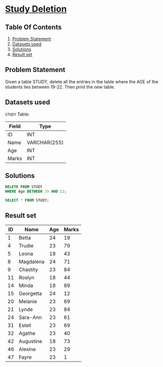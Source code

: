 # [Study Deletion](https://www.interviewbit.com/problems/study-deletion/)

## Table Of Contents
1. [Problem Statement](#problem-statement)
2. [Datasets used](#datasets-used)
3. [Solutions](#solutions)
4. [Result set](#result-set)

## Problem Statement

Given a table STUDY, delete all the entries in the table where the AGE of the students lies between 19-22. Then print the new table.

## Datasets used

```STUDY``` Table:

| Field | Type         |
| ----- | ------------ |
| ID    | INT          |
| Name  | VARCHAR(255) |
| Age   | INT          |
| Marks | INT          |

## Solutions

```sql
DELETE FROM STUDY
WHERE Age BETWEEN 19 AND 22;

SELECT * FROM STUDY;
```

## Result set

| **ID** | **Name**  | **Age** | **Marks** |
| ------ | --------- | ------- | --------- |
| 1      | Betta     | 24      | 19        |
| 4      | Trudie    | 23      | 79        |
| 5      | Leona     | 18      | 43        |
| 8      | Magdalena | 24      | 71        |
| 9      | Chastity  | 23      | 84        |
| 11     | Roslyn    | 18      | 44        |
| 14     | Minda     | 18      | 89        |
| 15     | Georgetta | 24      | 12        |
| 20     | Melanie   | 23      | 69        |
| 21     | Lynde     | 23      | 84        |
| 24     | Sara-Ann  | 23      | 61        |
| 31     | Estell    | 23      | 69        |
| 32     | Agathe    | 23      | 40        |
| 42     | Augustine | 18      | 73        |
| 46     | Alexine   | 23      | 29        |
| 47     | Fayre     | 23      | 1         |